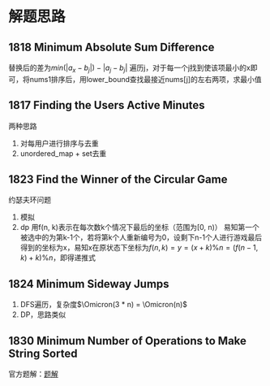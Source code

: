 # 解题思路

## 1818 Minimum Absolute Sum Difference

替换后的差为$min(|a_x - b_j|) - |a_j - b_j|$
遍历j，对于每一个j找到使该项最小的x即可，将nums1排序后，用lower_bound查找最接近nums[j]的左右两项，求最小值

## 1817 Finding the Users Active Minutes

两种思路

1. 对每用户进行排序与去重
2. unordered_map + set去重

## 1823 Find the Winner of the Circular Game

约瑟夫环问题

1. 模拟
2. dp
用f(n, k)表示在每次数k个情况下最后的坐标（范围为[0, n)）
易知第一个被选中的为第k-1个，若将第k个人重新编号为0，设剩下n-1个人进行游戏最后得到的坐标为x，易知x在原状态下坐标为$f(n, k) = y = (x + k) \% n = (f(n-1, k) + k) \% n$，即得递推式

## 1824 Minimum Sideway Jumps

1. DFS遍历，复杂度$\Omicron(3 * n) = \Omicron(n)$
2. DP，思路类似

## 1830 Minimum Number of Operations to Make String Sorted

官方题解：[题解](https://leetcode-cn.com/problems/minimum-number-of-operations-to-make-string-sorted/solution/shi-zi-fu-chuan-you-xu-de-zui-shao-cao-z-qgra/)